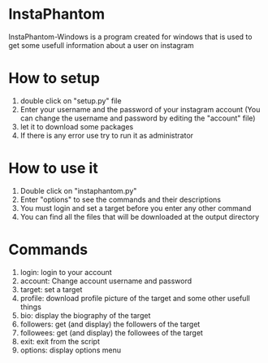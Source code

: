 # InstaPhantom
InstaPhantom-Windows is a program created for windows that is used to get some usefull information about a user on instagram

# How to setup
1) double click on "setup.py" file
2) Enter your username and the password of your instagram account (You can change the username and password by editing the "account" file)
3) let it to download some packages
4) If there is any error use try to run it as administrator

# How to use it
1) Double click on "instaphantom.py"
2) Enter "options" to see the commands and their descriptions
3) You must login and set a target before you enter any other command
4) You can find all the files that will be downloaded at the output directory 

# Commands
1) login: login to your account
2) account: Change account username and password
3) target: set a target
4) profile: download profile picture of the target and some other usefull things
5) bio: display the biography of the target
6) followers: get (and display) the followers of the target
7) followees: get (and display) the followees of the target
8) exit: exit from the script
9) options: display options menu

